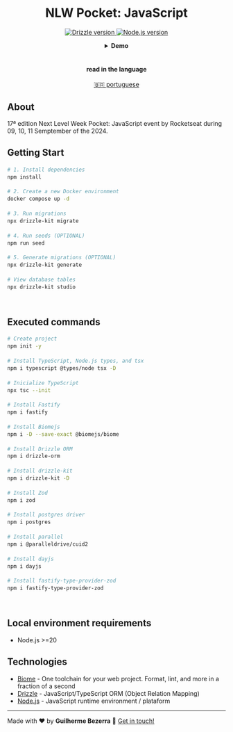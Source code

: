 <h1 align="center">
    <br>
    NLW Pocket: JavaScript
</h1>

<p align="center">
  <a href="https://orm.drizzle.team">
    <img alt="Drizzle version" src="https://img.shields.io/badge/drizzle-v0.33.0-43853D?style=flat&logo=drizzle&logoColor=c5f74f&labelColor=000&color=393939">
  </a>
  <a href="https://nodejs.org">
    <img alt="Node.js version" src="https://img.shields.io/badge/node.js-v20.16.1-43853D?style=flat&logo=node.js&logoColor=white&labelColor=43853D&color=5a5a5a">
  </a>
</p>

<div align="center">
  <details>
  <summary><b>Demo</b></summary>
  <div style="width: 90%;">
    <img alt="app usage application demonstration" src="demo.gif" />
  </div>
  </details>
</div>

<br>

<div align="center">
  <h4 align="center">read in the language</h4>
  <a href="https://github.com/gbdsantos/next-level-week/blob/master/17-edition/server/README.pt-BR.md" hreflang="pt-br" alt="pt-br">🇧🇷 portuguese
  </a>
</div>

## About

17ª edition Next Level Week Pocket: JavaScript event by Rocketseat during 09, 10, 11 Semptember of the 2024.

## Getting Start

```Bash
# 1. Install dependencies
npm install

# 2. Create a new Docker environment
docker compose up -d

# 3. Run migrations
npx drizzle-kit migrate

# 4. Run seeds (OPTIONAL)
npm run seed

# 5. Generate migrations (OPTIONAL)
npx drizzle-kit generate

# View database tables
npx drizzle-kit studio
```

<br>

## Executed commands

```bash
# Create project
npm init -y

# Install TypeScript, Node.js types, and tsx
npm i typescript @types/node tsx -D

# Inicialize TypeScript
npx tsc --init

# Install Fastify
npm i fastify

# Install Biomejs
npm i -D --save-exact @biomejs/biome

# Install Drizzle ORM
npm i drizzle-orm 

# Install drizzle-kit
npm i drizzle-kit -D

# Install Zod
npm i zod

# Install postgres driver
npm i postgres

# Install parallel
npm i @paralleldrive/cuid2

# Install dayjs
npm i dayjs

# Install fastify-type-provider-zod
npm i fastify-type-provider-zod
```

<br>

## Local environment requirements

- Node.js >=20

## Technologies

- [Biome](https://biomejs.dev "Biomejs") - One toolchain for your web project. Format, lint, and more in a fraction of a second
- [Drizzle](https://orm.drizzle.team "Drizzle ORM - next gen TypeScript ORM") - JavaScript/TypeScript ORM (Object Relation Mapping)
- [Node.js](https://nodejs.org "Node.js") - JavaScript runtime environment / plataform

---

Made with ❤️ by **Guilherme Bezerra** 👋 [Get in touch!](https://www.linkedin.com/in/gbdsantos "LinkedIn - Guilherme Bezerra")
